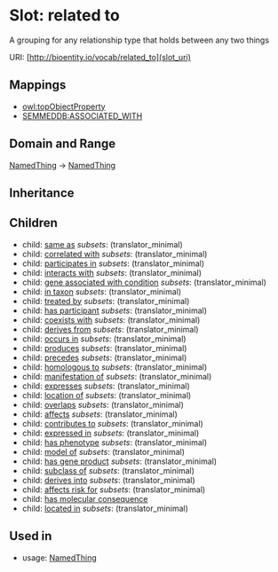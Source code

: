# Slot: related to


A grouping for any relationship type that holds between any two things

URI: [http://bioentity.io/vocab/related_to](slot_uri)
## Mappings

 * [owl:topObjectProperty](http://purl.obolibrary.org/obo/owl_topObjectProperty)
 * [SEMMEDDB:ASSOCIATED_WITH](http://purl.obolibrary.org/obo/SEMMEDDB_ASSOCIATED_WITH)
## Domain and Range

[NamedThing](NamedThing.md) -> [NamedThing](NamedThing.md)
## Inheritance

## Children

 *  child: [same as](same_as.md) *subsets*: (translator_minimal)
 *  child: [correlated with](correlated_with.md) *subsets*: (translator_minimal)
 *  child: [participates in](participates_in.md) *subsets*: (translator_minimal)
 *  child: [interacts with](interacts_with.md) *subsets*: (translator_minimal)
 *  child: [gene associated with condition](gene_associated_with_condition.md) *subsets*: (translator_minimal)
 *  child: [in taxon](in_taxon.md) *subsets*: (translator_minimal)
 *  child: [treated by](treated_by.md) *subsets*: (translator_minimal)
 *  child: [has participant](has_participant.md) *subsets*: (translator_minimal)
 *  child: [coexists with](coexists_with.md) *subsets*: (translator_minimal)
 *  child: [derives from](derives_from.md) *subsets*: (translator_minimal)
 *  child: [occurs in](occurs_in.md) *subsets*: (translator_minimal)
 *  child: [produces](produces.md) *subsets*: (translator_minimal)
 *  child: [precedes](precedes.md) *subsets*: (translator_minimal)
 *  child: [homologous to](homologous_to.md) *subsets*: (translator_minimal)
 *  child: [manifestation of](manifestation_of.md) *subsets*: (translator_minimal)
 *  child: [expresses](expresses.md) *subsets*: (translator_minimal)
 *  child: [location of](location_of.md) *subsets*: (translator_minimal)
 *  child: [overlaps](overlaps.md) *subsets*: (translator_minimal)
 *  child: [affects](affects.md) *subsets*: (translator_minimal)
 *  child: [contributes to](contributes_to.md) *subsets*: (translator_minimal)
 *  child: [expressed in](expressed_in.md) *subsets*: (translator_minimal)
 *  child: [has phenotype](has_phenotype.md) *subsets*: (translator_minimal)
 *  child: [model of](model_of.md) *subsets*: (translator_minimal)
 *  child: [has gene product](has_gene_product.md) *subsets*: (translator_minimal)
 *  child: [subclass of](subclass_of.md) *subsets*: (translator_minimal)
 *  child: [derives into](derives_into.md) *subsets*: (translator_minimal)
 *  child: [affects risk for](affects_risk_for.md) *subsets*: (translator_minimal)
 *  child: [has molecular consequence](has_molecular_consequence.md)
 *  child: [located in](located_in.md) *subsets*: (translator_minimal)
## Used in

 *  usage: [NamedThing](NamedThing.md)
